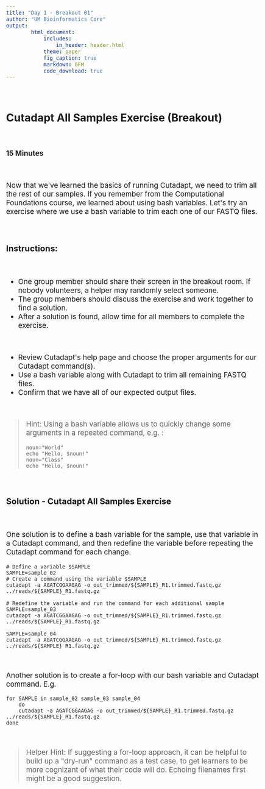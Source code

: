 ```yaml
---
title: "Day 1 - Breakout 01"
author: "UM Bioinformatics Core"
output:
        html_document:
            includes:
                in_header: header.html
            theme: paper
            fig_caption: true
            markdown: GFM
            code_download: true
---
```

<style type="text/css">
body{ /* Normal  */
      font-size: 14pt;
  }
pre {
  font-size: 12pt
}
</style>

<br>

## Cutadapt All Samples Exercise (Breakout)

<br>

**15 Minutes**

<br>

Now that we've learned the basics of running Cutadapt, we need to trim all the rest of our samples. If you remember from the Computational Foundations course, we learned about using bash variables. Let's try an exercise where we use a bash variable to trim each one of our FASTQ files.

<br>

### Instructions:

<br>

- One group member should share their screen in the breakout room. If nobody volunteers, a helper may randomly select someone.
- The group members should discuss the exercise and work together to find a solution.
- After a solution is found, allow time for all members to complete the exercise.

<br>

- Review Cutadapt's help page and choose the proper arguments for our Cutadapt command(s).
- Use a bash variable along with Cutadapt to trim all remaining FASTQ files.
- Confirm that we have all of our expected output files.

<br>


> Hint: Using a bash variable allows us to quickly change some arguments in a repeated command, e.g. :
>
> ~~~
> noun="World"
> echo "Hello, $noun!"
> noun="Class"
> echo "Hello, $noun!"
> ~~~

<br>

### Solution - Cutadapt All Samples Exercise

<br>

One solution is to define a bash variable for the sample, use that variable in a Cutadapt command, and then redefine the variable before repeating the Cutadapt command for each change.

    # Define a variable $SAMPLE
    SAMPLE=sample_02
    # Create a command using the variable $SAMPLE
    cutadapt -a AGATCGGAAGAG -o out_trimmed/${SAMPLE}_R1.trimmed.fastq.gz ../reads/${SAMPLE}_R1.fastq.gz

    # Redefine the variable and run the command for each additional sample
    SAMPLE=sample_03
    cutadapt -a AGATCGGAAGAG -o out_trimmed/${SAMPLE}_R1.trimmed.fastq.gz ../reads/${SAMPLE}_R1.fastq.gz

    SAMPLE=sample_04
    cutadapt -a AGATCGGAAGAG -o out_trimmed/${SAMPLE}_R1.trimmed.fastq.gz ../reads/${SAMPLE}_R1.fastq.gz

<br>

Another solution is to create a for-loop with our bash variable and Cutadapt command. E.g.

    for SAMPLE in sample_02 sample_03 sample_04
        do
        cutadapt -a AGATCGGAAGAG -o out_trimmed/${SAMPLE}_R1.trimmed.fastq.gz ../reads/${SAMPLE}_R1.fastq.gz
    done

<br>

> Helper Hint: If suggesting a for-loop approach, it can be helpful to build up a "dry-run" command as a test case, to get learners to be more cognizant of what their code will do. Echoing filenames first might be a good suggestion.

<br>
